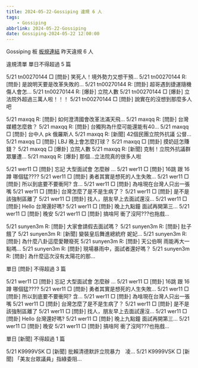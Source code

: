 ```yaml
---
title: 2024-05-22-Gossiping 違規 6 人
tags:
    - Gossiping
abbrlink: 2024-05-22-Gossiping
date: Gossiping-2024-05-22 12:00:00
---
```

Gossiping 板 [板規連結](https://www.ptt.cc/bbs/Gossiping/M.1637425085.A.07D.html)
昨天違規 6 人
<!-- more -->

違規清單
單日不得超過 5 篇

5/21 tn00270144 □ [問卦] 笑死人！境外勢力又想干預…
5/21 tn00270144 R: [問卦]  是說明天要是改革失敗的…
5/21 tn00270144 R: [問卦] 超哥遇到捷運隨機傷人會怎…
5/21 tn00270144 R: [爆卦] 立院人數
5/21 tn00270144 □ [爆卦] 立法院外超過三萬人啦！！！
5/21 tn00270144 □ [問卦] 說實在的沒想到那麼多人吧

5/21 maxqq R: [問卦] 如何澄清國會改革法滿天飛…
5/21 maxqq R: [問卦] 台灣媒體怎麼救？
5/21 maxqq R: [問卦] 台獨狗為什麼可能還能有40…
5/21 maxqq □ [問卦] 台中人 pk 俄羅斯人
5/21 maxqq R: [新聞] 42個民團立院外抗議 公督…
5/21 maxqq □ [問卦] LBJ 晚上會怎麼打球？
5/21 maxqq □ [問卦] 摸奶廷怎賺錢？
5/21 maxqq □ [爆卦] 立院人數
5/21 maxqq R: [新聞] 克制！立院外抗議群眾屢遭…
5/21 maxqq R: [爆卦] 那個...立法院真的很多人啦

5/21 wer11 □ [問卦] 忘記 大型面試會 怎麼辦  …
5/21 wer11 □ [問卦] 16跳  跟 16蹲 哪個猛????
5/21 wer11 □ [問卦] 勇者其實是想死的人生失敗…
5/21 wer11 □ [問卦] 所以到底要不要衝阿?  含…
5/21 wer11 □ [問卦] 為啥現在台灣人只出一張嘴
5/21 wer11 □ [問卦] 台灣怎麼了是不是生病了？
5/21 wer11 □ [問卦] 是不是該強制區離了
5/21 wer11 □ [問卦] 找人，朋友早上去面試還沒…
5/21 wer11 □ [問卦] Hello 台灣還好嗎?
5/21 wer11 □ [問卦] 晚上九點鐘  面試再開第三…
5/21 wer11 □ [問卦] 晚安
5/21 wer11 □ [問卦] 搞啥阿 衝了沒阿???也拖戲…

5/21 sunyen3m R: [問卦] 大家會請假去面試嗎？
5/21 sunyen3m R: [問卦] 肚子餓了
5/21 sunyen3m R: [新聞] 變裝皇后舞進總統府 妮妃…
5/21 sunyen3m R: [問卦] 為什麼八卦這麼愛鞭廢死
5/21 sunyen3m R: [問卦] 天公伯啊 雨能再大一點嗎…
5/21 sunyen3m R: [問卦] 現場暴雨中，面試者還好嗎？
5/21 sunyen3m R: [問卦] 為什麼這次沒有太陽花的那…

單日 [問卦] 不得超過 3 篇

5/21 wer11 □ [問卦] 忘記 大型面試會 怎麼辦  …
5/21 wer11 □ [問卦] 16跳  跟 16蹲 哪個猛????
5/21 wer11 □ [問卦] 勇者其實是想死的人生失敗…
5/21 wer11 □ [問卦] 所以到底要不要衝阿?  含…
5/21 wer11 □ [問卦] 為啥現在台灣人只出一張嘴
5/21 wer11 □ [問卦] 台灣怎麼了是不是生病了？
5/21 wer11 □ [問卦] 是不是該強制區離了
5/21 wer11 □ [問卦] 找人，朋友早上去面試還沒…
5/21 wer11 □ [問卦] Hello 台灣還好嗎?
5/21 wer11 □ [問卦] 晚上九點鐘  面試再開第三…
5/21 wer11 □ [問卦] 晚安
5/21 wer11 □ [問卦] 搞啥阿 衝了沒阿???也拖戲…

單日 [新聞] 不得超過 1 篇

5/21 K9999VSK □ [新聞] 批賴清德默許立院暴力　凌…
5/21 K9999VSK □ [新聞] 「美友台眾議員」指綠委阻…